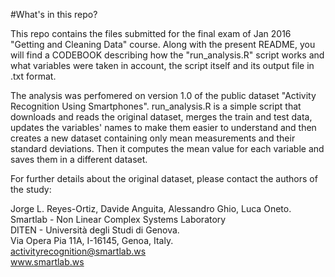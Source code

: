 #What's in this repo?

This repo contains the files submitted for the final exam of Jan 2016 "Getting and Cleaning Data" course.
Along with the present README, you will find a CODEBOOK describing how the "run_analysis.R" script works and what variables were taken in account, the script itself and its output file in .txt format.

The analysis was perfomered on version 1.0 of the public dataset "Activity Recognition Using Smartphones". 
run_analysis.R is a simple script that downloads and reads the original dataset, merges the train and test data, updates the variables' names to make them easier to understand and then creates a new dataset containing only mean measurements and their standard deviations. Then it computes the mean value for each variable and saves them in a different dataset.


For further details about the original dataset, please contact the authors of the study:

Jorge L. Reyes-Ortiz, Davide Anguita, Alessandro Ghio, Luca Oneto.  
Smartlab - Non Linear Complex Systems Laboratory  
DITEN - Università degli Studi di Genova.  
Via Opera Pia 11A, I-16145, Genoa, Italy.  
activityrecognition@smartlab.ws  
www.smartlab.ws  
